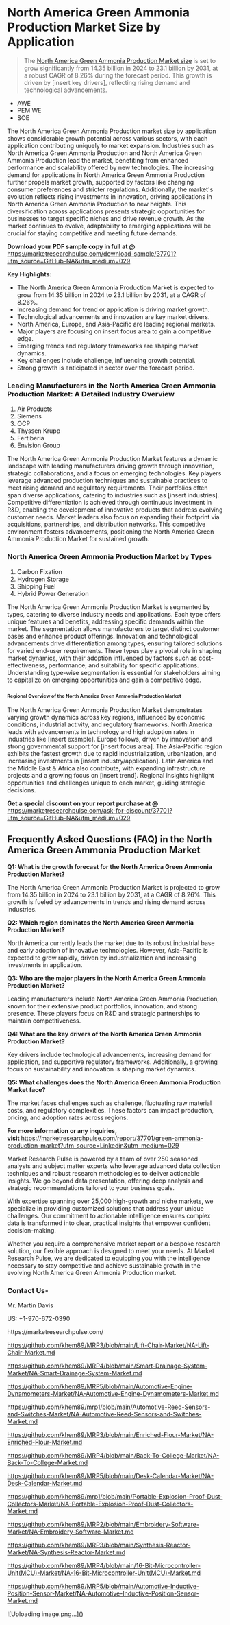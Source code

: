 <h1>North America Green Ammonia Production Market&nbsp;Size by Application</h1><blockquote><p>The <a href="https://marketresearchpulse.com/download-sample/37701?utm_source=GitHub-NA&amp;utm_medium=029">North America Green Ammonia Production Market size</a> is set to grow significantly from 14.35 billion in 2024 to 23.1 billion by 2031, at a robust CAGR of 8.26% during the forecast period. This growth is driven by [insert key drivers], reflecting rising demand and technological advancements.</p></blockquote><ul><li>AWE<li> PEM WE<li> SOE</li></ul><p>The North America Green Ammonia Production market size by application shows considerable growth potential across various sectors, with each application contributing uniquely to market expansion. Industries such as North America Green Ammonia Production and North America Green Ammonia Production lead the market, benefiting from enhanced performance and scalability offered by new technologies. The increasing demand for applications in North America Green Ammonia Production further propels market growth, supported by factors like changing consumer preferences and stricter regulations. Additionally, the market's evolution reflects rising investments in innovation, driving applications in North America Green Ammonia Production to new heights. This diversification across applications presents strategic opportunities for businesses to target specific niches and drive revenue growth. As the market continues to evolve, adaptability to emerging applications will be crucial for staying competitive and meeting future demands.</p><p><strong>Download your PDF sample copy in full at @ </strong><a href="https://marketresearchpulse.com/download-sample/37701?utm_source=GitHub-NA&amp;utm_medium=029">https://marketresearchpulse.com/download-sample/37701?utm_source=GitHub-NA&amp;utm_medium=029</a></p><p><strong>Key Highlights: </strong></p><ul><li>The North America Green Ammonia Production Market is expected to grow from 14.35 billion in 2024 to 23.1 billion by 2031, at a CAGR of 8.26%.</li><li>Increasing demand for trend or application is driving market growth.</li><li>Technological advancements and innovation are key market drivers.</li><li>North America, Europe, and Asia-Pacific are leading regional markets.</li><li>Major players are focusing on insert focus area to gain a competitive edge.</li><li>Emerging trends and regulatory frameworks are shaping market dynamics.</li><li>Key challenges include challenge, influencing growth potential.</li><li>Strong growth is anticipated in sector over the forecast period.</li></ul><h3>Leading Manufacturers in the North America Green Ammonia Production Market: A Detailed Industry Overview</h3><ol><li>Air Products</li><li>Siemens</li><li>OCP</li><li>Thyssen Krupp</li><li>Fertiberia</li><li>Envision Group</li></ol><div class="flex max-w-full flex-col flex-grow"><div class="min-h-8 text-message flex w-full flex-col items-end gap-2 whitespace-normal break-words [.text-message+&amp;]:mt-5" dir="auto" data-message-author-role="assistant" data-message-id="fd8432e4-4910-450d-b182-61b7bfb0a01f" data-message-model-slug="gpt-4o"><div class="flex w-full flex-col gap-1 empty:hidden first:pt-[3px]"><div class="markdown prose w-full break-words dark:prose-invert light"><p>The North America Green Ammonia Production Market features a dynamic landscape with leading manufacturers driving growth through innovation, strategic collaborations, and a focus on emerging technologies. Key players leverage advanced production techniques and sustainable practices to meet rising demand and regulatory requirements. Their portfolios often span diverse applications, catering to industries such as [insert industries]. Competitive differentiation is achieved through continuous investment in R&amp;D, enabling the development of innovative products that address evolving customer needs. Market leaders also focus on expanding their footprint via acquisitions, partnerships, and distribution networks. This competitive environment fosters advancements, positioning the North America Green Ammonia Production Market for sustained growth.</p></div></div></div></div><h3>North America Green Ammonia Production Market by Types</h3><ol><li>Carbon Fixation<li> Hydrogen Storage<li> Shipping Fuel<li> Hybrid Power Generation</li></ol><div class="flex max-w-full flex-col flex-grow"><div class="min-h-8 text-message flex w-full flex-col items-end gap-2 whitespace-normal break-words [.text-message+&amp;]:mt-5" dir="auto" data-message-author-role="assistant" data-message-id="084470be-0bb7-4664-bddf-5156b4f41249" data-message-model-slug="gpt-4o-mini"><div class="flex w-full flex-col gap-1 empty:hidden first:pt-[3px]"><div class="markdown prose w-full break-words dark:prose-invert light"><p>The North America Green Ammonia Production Market is segmented by types, catering to diverse industry needs and applications. Each type offers unique features and benefits, addressing specific demands within the market. The segmentation allows manufacturers to target distinct customer bases and enhance product offerings. Innovation and technological advancements drive differentiation among types, ensuring tailored solutions for varied end-user requirements. These types play a pivotal role in shaping market dynamics, with their adoption influenced by factors such as cost-effectiveness, performance, and suitability for specific applications. Understanding type-wise segmentation is essential for stakeholders aiming to capitalize on emerging opportunities and gain a competitive edge.</p></div></div></div></div><h3><span style="font-size: 11px;">Regional Overview of the North America Green Ammonia Production Market</span></h3><div class="flex max-w-full flex-col flex-grow"><div class="min-h-8 text-message flex w-full flex-col items-end gap-2 whitespace-normal break-words [.text-message+&amp;]:mt-5" dir="auto" data-message-author-role="assistant" data-message-id="e9038762-ce64-4e30-91c9-9bd413514231" data-message-model-slug="gpt-4o-mini"><div class="flex w-full flex-col gap-1 empty:hidden first:pt-[3px]"><div class="markdown prose w-full break-words dark:prose-invert light"><p>The North America Green Ammonia Production Market demonstrates varying growth dynamics across key regions, influenced by economic conditions, industrial activity, and regulatory frameworks. North America leads with advancements in technology and high adoption rates in industries like [insert example]. Europe follows, driven by innovation and strong governmental support for [insert focus area]. The Asia-Pacific region exhibits the fastest growth due to rapid industrialization, urbanization, and increasing investments in [insert industry/application]. Latin America and the Middle East &amp; Africa also contribute, with expanding infrastructure projects and a growing focus on [insert trend]. Regional insights highlight opportunities and challenges unique to each market, guiding strategic decisions.</p></div></div></div></div><p><strong>Get a special discount on your report purchase at @ </strong><a href="https://marketresearchpulse.com/ask-for-discount/37701?utm_source=GitHub-NA&amp;utm_medium=029">https://marketresearchpulse.com/ask-for-discount/37701?utm_source=GitHub-NA&amp;utm_medium=029</a></p><h2>Frequently Asked Questions (FAQ) in the North America Green Ammonia Production Market</h2><p><strong>Q1: What is the growth forecast for the North America Green Ammonia Production Market?</strong></p><p>The North America Green Ammonia Production Market is projected to grow from 14.35 billion in 2024 to 23.1 billion by 2031, at a CAGR of 8.26%. This growth is fueled by advancements in trends and rising demand across industries.</p><p><strong>Q2: Which region dominates the North America Green Ammonia Production Market?</strong></p><p>North America currently leads the market due to its robust industrial base and early adoption of innovative technologies. However, Asia-Pacific is expected to grow rapidly, driven by industrialization and increasing investments in application.</p><p><strong>Q3: Who are the major players in the North America Green Ammonia Production Market?</strong></p><p>Leading manufacturers include North America Green Ammonia Production, known for their extensive product portfolios, innovation, and strong presence. These players focus on R&amp;D and strategic partnerships to maintain competitiveness.</p><p><strong>Q4: What are the key drivers of the North America Green Ammonia Production Market?</strong></p><p>Key drivers include technological advancements, increasing demand for application, and supportive regulatory frameworks. Additionally, a growing focus on sustainability and innovation is shaping market dynamics.</p><p><strong>Q5: What challenges does the North America Green Ammonia Production Market face?</strong></p><p>The market faces challenges such as challenge, fluctuating raw material costs, and regulatory complexities. These factors can impact production, pricing, and adoption rates across regions.</p><p><strong>For more information or any inquiries, visit&nbsp;</strong><a href="https://marketresearchpulse.com/report/37701/green-ammonia-production-market?utm_source=Linkedin&utm_medium=029">https://marketresearchpulse.com/report/37701/green-ammonia-production-market?utm_source=Linkedin&utm_medium=029</a></p><p>Market Research Pulse is powered by a team of over 250 seasoned analysts and subject matter experts who leverage advanced data collection techniques and robust research methodologies to deliver actionable insights. We go beyond data presentation, offering deep analysis and strategic recommendations tailored to your business goals.</p><p>With expertise spanning over 25,000 high-growth and niche markets, we specialize in providing customized solutions that address your unique challenges. Our commitment to actionable intelligence ensures complex data is transformed into clear, practical insights that empower confident decision-making.</p><p>Whether you require a comprehensive market report or a bespoke research solution, our flexible approach is designed to meet your needs. At Market Research Pulse, we are dedicated to equipping you with the intelligence necessary to stay competitive and achieve sustainable growth in the evolving North America Green Ammonia Production market.</p><h3><strong>Contact Us-</strong></h3><p>Mr. Martin Davis</p><p>US: +1-970-672-0390</p><p>https://marketresearchpulse.com/</p><p><a href="https://github.com/khem89/MRP3/blob/main/Lift-Chair-Market/NA-Lift-Chair-Market.md">https://github.com/khem89/MRP3/blob/main/Lift-Chair-Market/NA-Lift-Chair-Market.md</a></p><p><a href="https://github.com/khem89/MRP4/blob/main/Smart-Drainage-System-Market/NA-Smart-Drainage-System-Market.md">https://github.com/khem89/MRP4/blob/main/Smart-Drainage-System-Market/NA-Smart-Drainage-System-Market.md</a></p><p><a href="https://github.com/khem89/MRP5/blob/main/Automotive-Engine-Dynamometers-Market/NA-Automotive-Engine-Dynamometers-Market.md">https://github.com/khem89/MRP5/blob/main/Automotive-Engine-Dynamometers-Market/NA-Automotive-Engine-Dynamometers-Market.md</a></p><p><a href="https://github.com/khem89/mrp1/blob/main/Automotive-Reed-Sensors-and-Switches-Market/NA-Automotive-Reed-Sensors-and-Switches-Market.md">https://github.com/khem89/mrp1/blob/main/Automotive-Reed-Sensors-and-Switches-Market/NA-Automotive-Reed-Sensors-and-Switches-Market.md</a></p><p><a href="https://github.com/khem89/MRP3/blob/main/Enriched-Flour-Market/NA-Enriched-Flour-Market.md">https://github.com/khem89/MRP3/blob/main/Enriched-Flour-Market/NA-Enriched-Flour-Market.md</a></p><p><a href="https://github.com/khem89/MRP4/blob/main/Back-To-College-Market/NA-Back-To-College-Market.md">https://github.com/khem89/MRP4/blob/main/Back-To-College-Market/NA-Back-To-College-Market.md</a></p><p><a href="https://github.com/khem89/MRP5/blob/main/Desk-Calendar-Market/NA-Desk-Calendar-Market.md">https://github.com/khem89/MRP5/blob/main/Desk-Calendar-Market/NA-Desk-Calendar-Market.md</a></p><p><a href="https://github.com/khem89/mrp1/blob/main/Portable-Explosion-Proof-Dust-Collectors-Market/NA-Portable-Explosion-Proof-Dust-Collectors-Market.md">https://github.com/khem89/mrp1/blob/main/Portable-Explosion-Proof-Dust-Collectors-Market/NA-Portable-Explosion-Proof-Dust-Collectors-Market.md</a></p><p><a href="https://github.com/khem89/MRP2/blob/main/Embroidery-Software-Market/NA-Embroidery-Software-Market.md">https://github.com/khem89/MRP2/blob/main/Embroidery-Software-Market/NA-Embroidery-Software-Market.md</a></p><p><a href="https://github.com/khem89/MRP3/blob/main/Synthesis-Reactor-Market/NA-Synthesis-Reactor-Market.md">https://github.com/khem89/MRP3/blob/main/Synthesis-Reactor-Market/NA-Synthesis-Reactor-Market.md</a></p><p><a href="https://github.com/khem89/MRP4/blob/main/16-Bit-Microcontroller-Unit(MCU)-Market/NA-16-Bit-Microcontroller-Unit(MCU)-Market.md">https://github.com/khem89/MRP4/blob/main/16-Bit-Microcontroller-Unit(MCU)-Market/NA-16-Bit-Microcontroller-Unit(MCU)-Market.md</a></p><p><a href="https://github.com/khem89/MRP5/blob/main/Automotive-Inductive-Position-Sensor-Market/NA-Automotive-Inductive-Position-Sensor-Market.md">https://github.com/khem89/MRP5/blob/main/Automotive-Inductive-Position-Sensor-Market/NA-Automotive-Inductive-Position-Sensor-Market.md</a></p>
![Uploading image.png…]()
